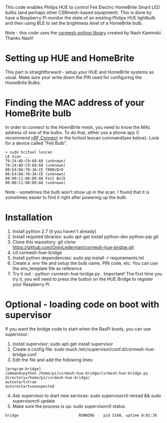 This code enables Philips HUE to control Feit Electric HomeBrite Smart LED bulbs (and perhaps other CSRmesh-based
equipment). This is done by have a Raspberry Pi monitor the state of an existing Philips HUE lightbulb and then using
BLE to set the brightness level of a HomeBrite bulb.

Note - this code uses the [csrmesh python library](https://github.com/nkaminski/csrmesh) created by Nash Kaminski.
Thanks Nash!

# Setting up HUE and HomeBrite
This part is straightforward - setup your HUE and HomeBrite systems as usual. Make sure your write down the PIN used
 for configuring the HomeBrite Bulbs.

# Finding the MAC address of your HomeBrite bulb
In order to connect to the HoemBrite mesh, you need to know the MAc address of one of the bulbs. To do that, either use
a phone app (I recommend [nRF Connect](https://play.google.com/store/apps/details?id=no.nordicsemi.android.mcp) or the
hcitool lescan command(see below). Look for a device called "Feit Bulb".

```
> sudo hcitool lescan
LE Scan ...
79:24:AD:C9:68:68 (unknown)
79:24:AD:C9:68:68 (unknown)
80:E4:DA:70:3A:CE f008cDrO
80:E4:DA:70:3A:CE (unknown)
00:00:C1:00:D9:A8 Feit Bulb
00:00:C1:00:D9:A8 (unknown)
```

Note - sometimes the bulb won't show up in the scan. I found that it is sometimes easier to find it right after powering
up the bulb.

# Installation
1. Install python 2.7 (it you haven't already)
2. Install required libraries: sudo apt-get install python-dev python-pip git
3. Clone this repository: git clone https://github.com/OrenLederman/csrmesh-hue-bridge.git
4. cd csrmesh-hue-bridge
5. Install python dependencies: sudo pip install -r requirements.txt
6. Create a .env file and setup the bulb name, PIN code, etc. You can use the env_template file as reference
7. Try it out - python csrmesh-hue-bridge.py . Important! The first time you try it, you will need to press the button
on the HUE Bridge to register your Raspberry Pi

# Optional - loading code on boot with supervisor
If you want the bridge code to start when the RasPi boots, you can use supervisor:

1. Install supervisor: sudo apt-get install supervisor
2. Create a config file: sudo touch /etc/supervisor/conf.d/csrmesh-hue-bridge.conf
3. Edit the file and add the following lines:
```
[program:bridge]
command=python /home/pi/csrmesh-hue-bridge/csrmesh-hue-bridge.py
directory=/home/pi/csrmesh-hue-bridge/
autostart=true
autorestart=unexpected
```

4. Ask supervisor to start new services: sudo supervisorctl reread && sudo supervisorctl update
5. Make sure the process is up: sudo supervisorctl status
```
bridge                           RUNNING    pid 5168, uptime 0:01:36
```
